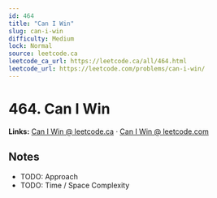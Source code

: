 ```yaml
--- 
id: 464
title: "Can I Win"
slug: can-i-win
difficulty: Medium
lock: Normal
source: leetcode.ca
leetcode_ca_url: https://leetcode.ca/all/464.html
leetcode_url: https://leetcode.com/problems/can-i-win/
---
```


# 464. Can I Win

**Links:** [Can I Win @ leetcode.ca](https://leetcode.ca/all/464.html) · [Can I Win @ leetcode.com](https://leetcode.com/problems/can-i-win/)

## Notes
- TODO: Approach
- TODO: Time / Space Complexity
